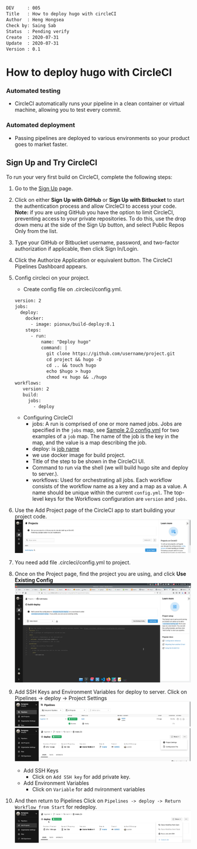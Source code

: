 
```
DEV     : 005
Title   : How to deploy hugo with circleCI
Author  : Heng Hongsea
Check by: Saing Sab
Status  : Pending verify
Create  : 2020-07-31
Update  : 2020-07-31
Version : 0.1
```

# **How to deploy hugo with CircleCI**

### Automated testing
* CircleCI automatically runs your pipeline in a clean container or virtual machine, allowing you to test every commit.

### Automated deployment
* Passing pipelines are deployed to various environments so your product goes to market faster.

## Sign Up and Try CircleCI
To run your very first build on CircleCI, complete the following steps:

1.  Go to the [Sign Up](https://circleci.com/signup/) page.
    
2.  Click on either **Sign Up with GitHub** or **Sign Up with Bitbucket** to start the authentication process and allow CircleCI to access your code. 
**Note:** if you are using GitHub you have the option to limit CircleCI, preventing access to your private repositories. To do this, use the drop down menu at the side of the Sign Up button, and select Public Repos Only from the list.
    
3.  Type your GitHub or Bitbucket username, password, and two-factor authorization if applicable, then click Sign In/Login.
    
4.  Click the Authorize Application or equivalent button. The CircleCI Pipelines Dashboard appears.
    
5. Config circleci on your project.
	* Create config file on .circleci/config.yml.
	```
	version: 2
	jobs:
	  deploy:
	    docker:
	      - image: pionux/build-deploy:0.1
	    steps:
	      - run:
	          name: "Deploy hugo"
	          command: |
	            git clone https://github.com/username/project.git
	            cd project && hugo -D
	            cd .. && touch hugo
	            echo $hugo > hugo
	            chmod +x hugo && ./hugo
	workflows:
	   version: 2
	   build:
	     jobs:
	       - deploy
	```
	*  Configuring CircleCI
		- jobs:  A run is comprised of one or more named jobs. Jobs are specified in the `jobs` map, see [Sample 2.0 config.yml](https://circleci.com/docs/2.0/sample-config/) for two examples of a `job` map. The name of the job is the key in the map, and the value is a map describing the job.
		- deploy: is [job name](https://circleci.com/docs/2.0/configuration-reference/#job_name)
		- we use docker image for build project.
		- Title of the step to be shown in the CircleCI UI.
		- Command to run via the shell (we will build hugo site and deploy to server.).
		- workflows: Used for orchestrating all jobs. Each workflow consists of the workflow name as a key and a map as a value. A name should be unique within the current `config.yml`. The top-level keys for the Workflows configuration are `version` and `jobs`.
6.  Use the Add Project page of the CircleCI app to start building your project code.
![ci-save](images/ci-save.png)
7. You need add file .circleci/config.yml to project.
8. Once on the Project page, find the project you are using, and click **Use Existing Config**
![ci-save1](images/ci-save1.png)
9. Add SSH Keys and Environment Variables for deploy to server.
	Click on Pipelines -> deploy -> Project Settings
	![ci-save3](images/ci-save3.png)
	![ci-save2](images/ci-save2.png)
	* Add SSH Keys
		- Click on `Add SSH key` for add private key.
	* Add Environment Variables
		- Click on `Variable` for add nvironment variables
10. And then return to Pipelines
	Click on `Pipelines -> deploy -> Return Workflow from Start` for redeploy.
	![ci-save4](images/ci-save4.png)


